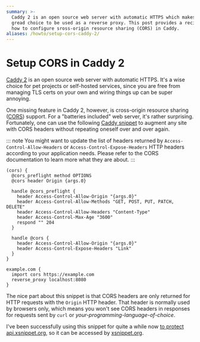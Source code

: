 ```yaml
---
summary: >-
  Caddy 2 is an open source web server with automatic HTTPS which makes it a
  gread choice to be used as a reverse proxy. This post provides a recipe of
  how to configure sross-origin resource sharing (CORS) in Caddy.
aliases: /howto/setup-cors-caddy-2/
---
```


Setup CORS in Caddy 2
=====================

[Caddy 2] is an open source web server with automatic HTTPS. It's a wise choice
for pet projects or self-hosted services, since you are free from managing TLS
certs on your own and wiring things up can be super annoying.

One missing feature in Caddy 2, however, is cross-origin resource sharing
([CORS]) support. For a "batteries included" web server, it's rather
surprising. Fortunately, one can use the following [Caddy snippet] to augment
any site with CORS headers without repeating oneself over and over again.

::: note
You might want to update the list of headers returned by
`Access-Control-Allow-Headers` or `Access-Control-Expose-Headers` HTTP headers
according to your application needs. Please refer to the CORS documentation to
learn more what they are about.
:::

```
(cors) {
  @cors_preflight method OPTIONS
  @cors header Origin {args.0}

  handle @cors_preflight {
    header Access-Control-Allow-Origin "{args.0}"
    header Access-Control-Allow-Methods "GET, POST, PUT, PATCH, DELETE"
    header Access-Control-Allow-Headers "Content-Type"
    header Access-Control-Max-Age "3600"
    respond "" 204
  }

  handle @cors {
    header Access-Control-Allow-Origin "{args.0}"
    header Access-Control-Expose-Headers "Link"
  }
}

example.com {
  import cors https://example.com
  reverse_proxy localhost:8080
}
```

The nice part about this snippet is that CORS headers are only returned for
HTTP requests with the `Origin` HTTP header. That header is normally used by
browsers only, which means you won't see CORS headers in responses for requests
sent by `curl` or *your-programming-language-of-choice*.

I've been successfully using this snippet for quite a while now [to protect]
[api.xsnippet.org], so it can be accessed by [xsnippet.org].

[Caddy 2]: https://caddyserver.com/
[CORS]: https://developer.mozilla.org/en-US/docs/Web/HTTP/CORS
[Caddy snippet]: https://caddyserver.com/docs/caddyfile/concepts#snippets
[to protect]: https://github.com/xsnippet/xsnippet-infra/blob/1d583a6868597cb71bb2ae08f60bc42ac4364e91/roles/xsnippet_api/templates/caddy.j2#L1-L17
[api.xsnippet.org]: https://api.xsnippet.org
[xsnippet.org]: https://xsnippet.org
